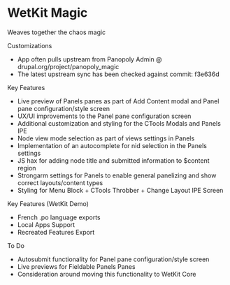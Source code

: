 WetKit Magic
==============
Weaves together the chaos magic

Customizations
* App often pulls upstream from Panopoly Admin @ drupal.org/project/panopoly_magic
* The latest upstream sync has been checked against commit: f3e636d

Key Features
* Live preview of Panels panes as part of Add Content modal and Panel pane configuration/style screen
* UX/UI improvements to the Panel pane configuration screen
* Additional customization and styling for the CTools Modals and Panels IPE
* Node view mode selection as part of views settings in Panels
* Implementation of an autocomplete for nid selection in the Panels settings
* JS hax for adding node title and submitted information to $content region 
* Strongarm settings for Panels to enable general panelizing and show correct layouts/content types
* Styling for Menu Block + CTools Throbber + Change Layout IPE Screen

Key Features (WetKit Demo)
* French .po language exports
* Local Apps Support
* Recreated Features Export

To Do
* Autosubmit functionality for Panel pane configuration/style screen
* Live previews for Fieldable Panels Panes
* Consideration around moving this functionality to WetKit Core

